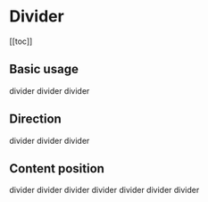 <script setup>
  import CodeBlock from './../CodeBlock.vue'
  import './../../../src/divider'
</script>

# Divider

[[toc]]

## Basic usage

<code-block>
  divider
  <sky-divider></sky-divider>
  divider
  <sky-divider border-style="dashed"></sky-divider>
  divider
</code-block>

## Direction

<code-block>
  divider
  <sky-divider direction="vertical"></sky-divider>
  divider
  <sky-divider direction="vertical"></sky-divider>
  divider
</code-block>

## Content position

<code-block>
  divider
  <sky-divider content-position="left">divider</sky-divider>
  divider
  <sky-divider>divider</sky-divider>
  divider
  <sky-divider content-position="right">divider</sky-divider>
  divider
</code-block>
